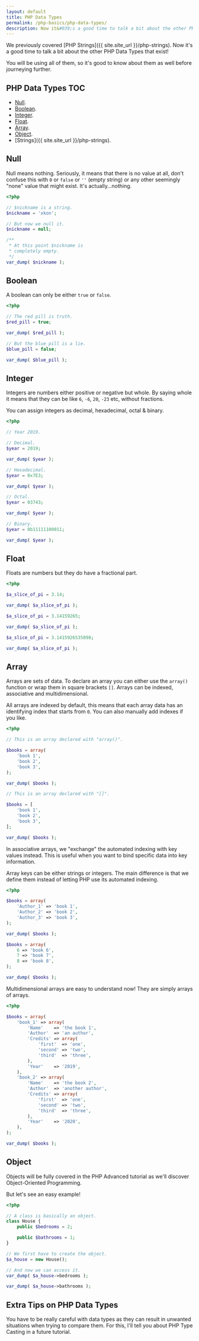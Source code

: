 ```yaml
---
layout: default
title: PHP Data Types
permalink: /php-basics/php-data-types/
description: Now it&#039;s a good time to talk a bit about the other PHP Data Types that exist!
---
```

We previously covered [PHP Strings]({{ site.site_url }}/php-strings). Now it's a good time to talk a bit about the other PHP Data Types that exist!

You will be using all of them, so it's good to know about them as well before journeying further.

## PHP Data Types TOC

- [Null](#null).
- [Boolean](#boolean).
- [Integer](#integer).
- [Float](#float).
- [Array](#array).
- [Object](#object).
- [Strings]({{ site.site_url }}/php-strings).

## Null

Null means nothing. Seriously, it means that there is no value at all, don't confuse this with `0` or `false` or `''` (empty string) or any other seemingly "none" value that might exist. It's actually…nothing.

```php
<?php

// $nickname is a string.
$nickname = 'xkon';

// But now we null it.
$nickname = null;

/**
 * At this point $nickname is
 * completely empty.
 */
var_dump( $nickname );
```

## Boolean

A boolean can only be either `true` or `false`.

```php
<?php

// The red pill is truth.
$red_pill = true;

var_dump( $red_pill );

// But the blue pill is a lie.
$blue_pill = false;

var_dump( $blue_pill );
```

## Integer

Integers are numbers either positive or negative but whole. By saying whole it means that they can be like `6`, `-6`, `20`, `-23` etc, without fractions.

You can assign integers as decimal, hexadecimal, octal & binary.

```php
<?php

// Year 2019.

// Decimal.
$year = 2019;

var_dump( $year );

// Hexadecimal.
$year = 0x7E3;

var_dump( $year );

// Octal.
$year = 03743;

var_dump( $year );

// Binary.
$year = 0b11111100011;

var_dump( $year );
```

## Float

Floats are numbers but they do have a fractional part.

```php
<?php

$a_slice_of_pi = 3.14;

var_dump( $a_slice_of_pi );

$a_slice_of_pi = 3.14159265;

var_dump( $a_slice_of_pi );

$a_slice_of_pi = 3.1415926535898;

var_dump( $a_slice_of_pi );
```

## Array

Arrays are sets of data. To declare an array you can either use the `array()` function or wrap them in square brackets `[]`. Arrays can be indexed, associative and multidimensional.

All arrays are indexed by default, this means that each array data has an identifying index that starts from `0`. You can also manually add indexes if you like.

```php
<?php

// This is an array declared with "array()".

$books = array(
	'book 1',
	'book 2',
	'book 3',
);

var_dump( $books );

// This is an array declared with "[]".

$books = [
	'book 1',
	'book 2',
	'book 3',
];

var_dump( $books );
```

In associative arrays, we "exchange" the automated indexing with key values instead. This is useful when you want to bind specific data into key information.

Array keys can be either strings or integers. The main difference is that we define them instead of letting PHP use its automated indexing.

```php
<?php

$books = array(
	'Author_1' => 'book 1',
	'Author_2' => 'book 2',
	'Author_3' => 'book 3',
);

var_dump( $books );

$books = array(
	6 => 'book 6',
	7 => 'book 7',
	8 => 'book 8',
);

var_dump( $books );
```

Multidimensional arrays are easy to understand now! They are simply arrays of arrays.

```php
<?php

$books = array(
	'book_1' => array(
		'Name'    => 'the book 1',
		'Author'  => 'an author',
		'Credits' => array(
			'first'  => 'one',
			'second' => 'two',
			'third'  => 'three',
		),
		'Year'    => '2019',
	),
	'book_2' => array(
		'Name'    => 'the book 2',
		'Author'  => 'another author',
		'Credits' => array(
			'first'  => 'one',
			'second' => 'two',
			'third'  => 'three',
		),
		'Year'    => '2020',
	),
);

var_dump( $books );
```

## Object

Objects will be fully covered in the PHP Advanced tutorial as we'll discover Object-Oriented Programming.

But let's see an easy example!

```php
<?php

// A class is basically an object.
class House {
	public $bedrooms = 2;

	public $bathrooms = 1;
}

// We first have to create the object.
$a_house = new House();

// And now we can access it.
var_dump( $a_house->bedrooms );

var_dump( $a_house->bathrooms );
```

## Extra Tips on PHP Data Types

You have to be really careful with data types as they can result in unwanted situations when trying to compare them. For this, I'll tell you about PHP Type Casting in a future tutorial.